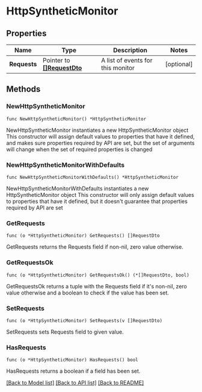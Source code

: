 # HttpSyntheticMonitor

## Properties

Name | Type | Description | Notes
------------ | ------------- | ------------- | -------------
**Requests** | Pointer to [**[]RequestDto**](RequestDto.md) | A list of events for this monitor | [optional] 

## Methods

### NewHttpSyntheticMonitor

`func NewHttpSyntheticMonitor() *HttpSyntheticMonitor`

NewHttpSyntheticMonitor instantiates a new HttpSyntheticMonitor object
This constructor will assign default values to properties that have it defined,
and makes sure properties required by API are set, but the set of arguments
will change when the set of required properties is changed

### NewHttpSyntheticMonitorWithDefaults

`func NewHttpSyntheticMonitorWithDefaults() *HttpSyntheticMonitor`

NewHttpSyntheticMonitorWithDefaults instantiates a new HttpSyntheticMonitor object
This constructor will only assign default values to properties that have it defined,
but it doesn't guarantee that properties required by API are set

### GetRequests

`func (o *HttpSyntheticMonitor) GetRequests() []RequestDto`

GetRequests returns the Requests field if non-nil, zero value otherwise.

### GetRequestsOk

`func (o *HttpSyntheticMonitor) GetRequestsOk() (*[]RequestDto, bool)`

GetRequestsOk returns a tuple with the Requests field if it's non-nil, zero value otherwise
and a boolean to check if the value has been set.

### SetRequests

`func (o *HttpSyntheticMonitor) SetRequests(v []RequestDto)`

SetRequests sets Requests field to given value.

### HasRequests

`func (o *HttpSyntheticMonitor) HasRequests() bool`

HasRequests returns a boolean if a field has been set.


[[Back to Model list]](../README.md#documentation-for-models) [[Back to API list]](../README.md#documentation-for-api-endpoints) [[Back to README]](../README.md)


